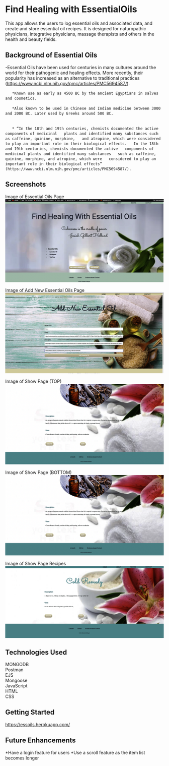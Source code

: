 # Find Healing with EssentialOils #

This app allows the users to log essential oils and associated data, and create and store essential oil recipes.  It is designed for naturopathic physicians, integrative physicians, massage therapists and others in the health and beauty fields.

## Background of Essential Oils ##

-Essential Oils have been used for centuries in many cultures around the world for their pathogenic and healing effects. More recently, their popularity has increased as an alternative to traditional practices (https://www.ncbi.nlm.nih.gov/pmc/articles/PMC5694587/).  
       
       *Known use as early as 4500 BC by the ancient Egyptians in salves and cosmetics.
       
       *Also known to be used in Chinese and Indian medicine between 3000 and 2000 BC. Later used by Greeks around 500 BC.
       

       * “In the 18th and 19th centuries, chemists documented the active components of medicinal   plants and identified many substances such as caffeine, quinine, morphine,   and atropine, which were considered to play an important role in their biological effects.   In the 18th and 19th centuries, chemists documented the active   components of medicinal plants and identified many substances   such as caffeine, quinine, morphine, and atropine, which were   considered to play an important role in their biological effects”   (https://www.ncbi.nlm.nih.gov/pmc/articles/PMC5694587/). 

## Screenshots ##

Image of Essential Oils Page
![](public/css/images/scrnshot1.png)

Image of Add New Essential Oils Page
![](public/css/images/scrnshot2.png) 

Image of Show Page (TOP)
![](public/css/images/scrnshot4.png)

Image of Show Page (BOTTOM)
![](public/css/images/scrnshot4.png)

Image of Show Page Recipes
![](public/css/images/scrnshot5.png)


## Technologies Used ##
MONGODB  
Postman  
EJS  
Mongoose  
JavaScript  
HTML  
CSS  

## Getting Started ##
https://essoils.herokuapp.com/

## Future Enhancements ##
*Have a login feature for users
*Use a scroll feature as the item list becomes longer



